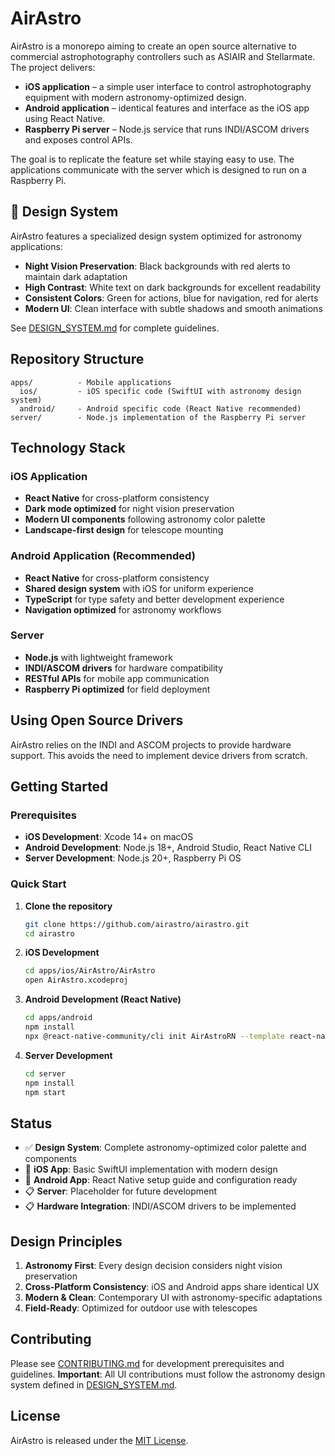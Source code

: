 # AirAstro

AirAstro is a monorepo aiming to create an open source alternative to commercial astrophotography controllers such as ASIAIR and Stellarmate. The project delivers:

- **iOS application** – a simple user interface to control astrophotography equipment with modern astronomy-optimized design.
- **Android application** – identical features and interface as the iOS app using React Native.
- **Raspberry Pi server** – Node.js service that runs INDI/ASCOM drivers and
  exposes control APIs.

The goal is to replicate the feature set while staying easy to use. The applications communicate with the server which is designed to run on a Raspberry Pi.

## 🌌 Design System

AirAstro features a specialized design system optimized for astronomy applications:

- **Night Vision Preservation**: Black backgrounds with red alerts to maintain dark adaptation
- **High Contrast**: White text on dark backgrounds for excellent readability
- **Consistent Colors**: Green for actions, blue for navigation, red for alerts
- **Modern UI**: Clean interface with subtle shadows and smooth animations

See [DESIGN_SYSTEM.md](DESIGN_SYSTEM.md) for complete guidelines.

## Repository Structure

```
apps/          - Mobile applications
  ios/         - iOS specific code (SwiftUI with astronomy design system)
  android/     - Android specific code (React Native recommended)
server/        - Node.js implementation of the Raspberry Pi server
```

## Technology Stack

### iOS Application

- **React Native** for cross-platform consistency
- **Dark mode optimized** for night vision preservation
- **Modern UI components** following astronomy color palette
- **Landscape-first design** for telescope mounting

### Android Application (Recommended)

- **React Native** for cross-platform consistency
- **Shared design system** with iOS for uniform experience
- **TypeScript** for type safety and better development experience
- **Navigation optimized** for astronomy workflows

### Server

- **Node.js** with lightweight framework
- **INDI/ASCOM drivers** for hardware compatibility
- **RESTful APIs** for mobile app communication
- **Raspberry Pi optimized** for field deployment

## Using Open Source Drivers

AirAstro relies on the INDI and ASCOM projects to provide hardware support. This avoids the need to implement device drivers from scratch.

## Getting Started

### Prerequisites

- **iOS Development**: Xcode 14+ on macOS
- **Android Development**: Node.js 18+, Android Studio, React Native CLI
- **Server Development**: Node.js 20+, Raspberry Pi OS

### Quick Start

1. **Clone the repository**

   ```bash
   git clone https://github.com/airastro/airastro.git
   cd airastro
   ```

2. **iOS Development**

   ```bash
   cd apps/ios/AirAstro/AirAstro
   open AirAstro.xcodeproj
   ```

3. **Android Development (React Native)**

   ```bash
   cd apps/android
   npm install
   npx @react-native-community/cli init AirAstroRN --template react-native-template-typescript
   ```

4. **Server Development**
   ```bash
   cd server
   npm install
   npm start
   ```

## Status

- ✅ **Design System**: Complete astronomy-optimized color palette and components
- 🚧 **iOS App**: Basic SwiftUI implementation with modern design
- 🚧 **Android App**: React Native setup guide and configuration ready
- 📋 **Server**: Placeholder for future development
- 📋 **Hardware Integration**: INDI/ASCOM drivers to be implemented

## Design Principles

1. **Astronomy First**: Every design decision considers night vision preservation
2. **Cross-Platform Consistency**: iOS and Android apps share identical UX
3. **Modern & Clean**: Contemporary UI with astronomy-specific adaptations
4. **Field-Ready**: Optimized for outdoor use with telescopes

## Contributing

Please see [CONTRIBUTING.md](CONTRIBUTING.md) for development prerequisites and guidelines. **Important**: All UI contributions must follow the astronomy design system defined in [DESIGN_SYSTEM.md](DESIGN_SYSTEM.md).

## License

AirAstro is released under the [MIT License](LICENSE).
